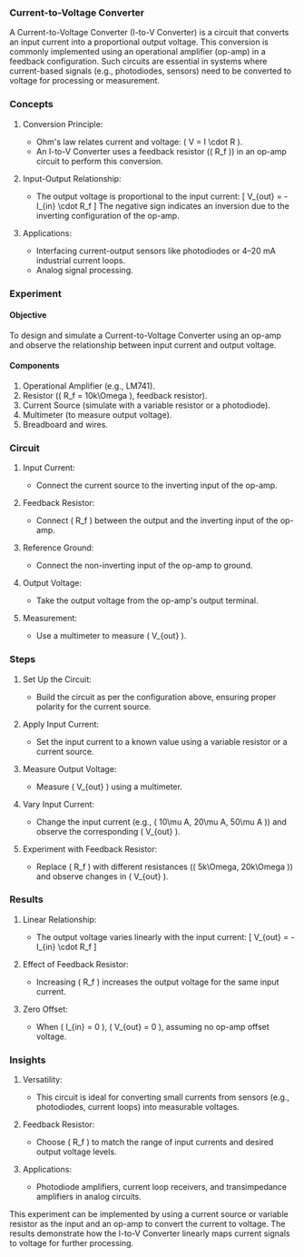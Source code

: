 ### Current-to-Voltage Converter

A Current-to-Voltage Converter (I-to-V Converter) is a circuit that converts an input current into a proportional output voltage. This conversion is commonly implemented using an operational amplifier (op-amp) in a feedback configuration. Such circuits are essential in systems where current-based signals (e.g., photodiodes, sensors) need to be converted to voltage for processing or measurement.

### Concepts

1. Conversion Principle:
   - Ohm's law relates current and voltage: \( V = I \cdot R \).
   - An I-to-V Converter uses a feedback resistor (\( R_f \)) in an op-amp circuit to perform this conversion.

2. Input-Output Relationship:
   - The output voltage is proportional to the input current:
     \[
     V_{out} = -I_{in} \cdot R_f
     \]
     The negative sign indicates an inversion due to the inverting configuration of the op-amp.

3. Applications:
   - Interfacing current-output sensors like photodiodes or 4–20 mA industrial current loops.
   - Analog signal processing.

### Experiment

#### Objective

To design and simulate a Current-to-Voltage Converter using an op-amp and observe the relationship between input current and output voltage.

#### Components

1. Operational Amplifier (e.g., LM741).
2. Resistor (\( R_f = 10k\Omega \), feedback resistor).
3. Current Source (simulate with a variable resistor or a photodiode).
4. Multimeter (to measure output voltage).
5. Breadboard and wires.

### Circuit

1. Input Current:
   - Connect the current source to the inverting input of the op-amp.

2. Feedback Resistor:
   - Connect \( R_f \) between the output and the inverting input of the op-amp.

3. Reference Ground:
   - Connect the non-inverting input of the op-amp to ground.

4. Output Voltage:
   - Take the output voltage from the op-amp's output terminal.

5. Measurement:
   - Use a multimeter to measure \( V_{out} \).

### Steps

1. Set Up the Circuit:
   - Build the circuit as per the configuration above, ensuring proper polarity for the current source.

2. Apply Input Current:
   - Set the input current to a known value using a variable resistor or a current source.

3. Measure Output Voltage:
   - Measure \( V_{out} \) using a multimeter.

4. Vary Input Current:
   - Change the input current (e.g., \( 10\mu A, 20\mu A, 50\mu A \)) and observe the corresponding \( V_{out} \).

5. Experiment with Feedback Resistor:
   - Replace \( R_f \) with different resistances (\( 5k\Omega, 20k\Omega \)) and observe changes in \( V_{out} \).

### Results

1. Linear Relationship:
   - The output voltage varies linearly with the input current:
     \[
     V_{out} = -I_{in} \cdot R_f
     \]

2. Effect of Feedback Resistor:
   - Increasing \( R_f \) increases the output voltage for the same input current.

3. Zero Offset:
   - When \( I_{in} = 0 \), \( V_{out} = 0 \), assuming no op-amp offset voltage.

### Insights

1. Versatility:
   - This circuit is ideal for converting small currents from sensors (e.g., photodiodes, current loops) into measurable voltages.

2. Feedback Resistor:
   - Choose \( R_f \) to match the range of input currents and desired output voltage levels.

3. Applications:
   - Photodiode amplifiers, current loop receivers, and transimpedance amplifiers in analog circuits.

This experiment can be implemented by using a current source or variable resistor as the input and an op-amp to convert the current to voltage. The results demonstrate how the I-to-V Converter linearly maps current signals to voltage for further processing.
